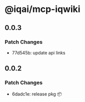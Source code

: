 # @iqai/mcp-iqwiki

## 0.0.3

### Patch Changes

- 77d545b: update api links

## 0.0.2

### Patch Changes

- 6dadc1e: release pkg 📦
